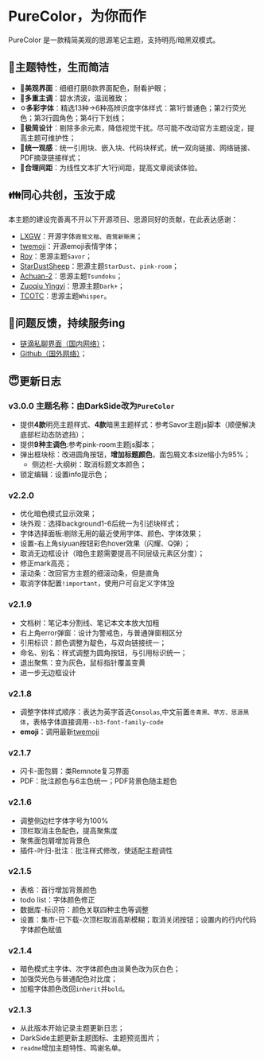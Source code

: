 # PureColor，为你而作

PureColor 是一款精简美观的思源笔记主题，支持明亮/暗黑双模式。

## 🥰主题特性，生而简洁
- 🎨**美观界面**：细细打磨8款界面配色，耐看护眼；
- 🌈**多重主调**：碧水清波，温润雅致；
- ✡**多彩字体**：精选13种→6种高辨识度字体样式：第1行普通色；第2行荧光色；第3行圆角色；第4行下划线；
- 🔪**极简设计**：剔除多余元素，降低视觉干扰。尽可能不改动官方主题设定，提高主题可维护性；
- 🔗**统一观感**：统一引用块、嵌入块、代码块样式，统一双向链接、网络链接、PDF摘录链接样式；
- 📰**合理间距**：为线性文本扩大1行间距，提高文章阅读体验。

## 👪同心共创，玉汝于成
本主题的建设完善离不开以下开源项目、思源同好的贡献，在此表达感谢：
- [LXGW](https://github.com/lxgw)：开源字体`霞鹜文楷`、`霞鹜新晰黑`；
- [twemoji](https://app.unpkg.com/twemoji-colr-font@15.0.3)：开源emoji表情字体；
- [Roy](https://github.com/royc01)：思源主题`Savor`；
- [StarDustSheep](https://github.com/StarDustSheep)：思源主题`StarDust`、`pink-room`；
- [Achuan-2](https://github.com/Achuan-2)：思源主题`Tsundoku`；
- [Zuoqiu Yingyi](https://github.com/Zuoqiu-Yingyi)：思源主题`Dark+`；
- [TCOTC](https://github.com/TCOTC/Whisper)：思源主题`Whisper`。

## 🤔问题反馈，持续服务ing
- [链滴私聊界面（国内网络）](https://ld246.com/chats/PiChou)；
- [Github（国外网络）](https://github.com/pureTrue/siyuan-theme-darkside/issues)；


## 😇更新日志
### v3.0.0 主题名称：由DarkSide改为`PureColor`
- 提供**4款**明亮主题样式、**4款**暗黑主题样式：参考Savor主题js脚本（顺便解决底部栏动态防遮挡）；
- 提供**9种主调色**:参考pink-room主题js脚本；
- 弹出框块标：改进圆角按钮，**增加标题颜色**，面包屑文本size缩小为95%；
  - 侧边栏-大纲树：取消标题文本颜色；
- 锁定编辑：设置info提示色；

### v2.2.0
* 优化暗色模式显示效果；
* 块外观：选择background1-6后统一为引述块样式；
* 字体选择面板:剔除无用的最近使用字体、颜色、字体效果；
* 设置-右上角siyuan按钮彩色hover效果（闪耀、Q弹）；
* 取消无边框设计（暗色主题需要提高不同层级元素区分度）；
* 修正mark高亮；
* 滚动条：改回官方主题的细滚动条，但是直角
* 取消字体配置`!important`，使用户可自定义字体[19](https://github.com/pureTrue/siyuan-theme-darkside/issues/19)

### v2.1.9
* 文档树：笔记本分割线、笔记本文本放大加粗
* 右上角error弹窗：设计为警戒色，与普通弹窗相区分
* 引用标识：颜色调整为靛色，与双向链接统一；
* 命名、别名：样式调整为圆角按钮，与引用标识统一；
* 退出聚焦：变为灰色，鼠标指针覆盖变黄
* 进一步无边框设计

### v2.1.8
* 调整字体样式顺序：表达为英字首选`Consolas`,中文前置`冬青黑、苹方、思源黑体`，表格字体直接调用`--b3-font-family-code`
* **emoji**：调用最新[twemoji](https://app.unpkg.com/twemoji-colr-font@15.0.3)

### v2.1.7
* 闪卡-面包屑：类Remnote复习界面
* PDF：批注颜色与6主色统一；PDF背景色随主题色

### v2.1.6
* 调整侧边栏字体字号为100%
* 顶栏取消主色配色，提高聚焦度
* 聚焦面包屑增加背景色
* 插件-叶归-批注：批注样式修改，使适配主题调性

### v2.1.5
* 表格：首行增加背景颜色
* todo list：字体颜色修正
* 数据库-标识符：颜色关联四种主色等调整
* 设置：集市-已下载-次顶栏取消高斯模糊；取消关闭按钮；设置内的行内代码字体颜色赋值

### v2.1.4
- 暗色模式主字体、次字体颜色由淡黄色改为灰白色；
- 加强荧光色与普通配色对比度；
- 加粗字体颜色改回`inherit`并`bold`。

### v2.1.3
- 从此版本开始记录主题更新日志；
- DarkSide主题更新主题图标、主题预览图片；
- `readme`增加主题特性、鸣谢名单。
